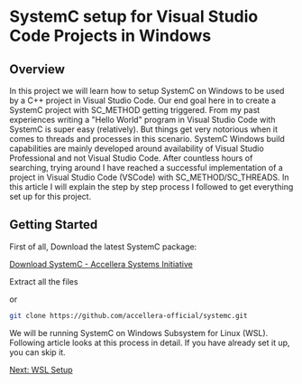 # SystemC setup for Visual Studio Code Projects in Windows

## Overview
In this project we will learn how to setup SystemC on Windows to be used by a C++ project in Visual Studio Code. Our end goal here in to create a SystemC project with SC_METHOD getting triggered. From my past experiences writing a "Hello World" program in Visual Studio Code with SystemC is super easy (relatively). But things get very notorious when it comes to threads and processes in this scenario. SystemC Windows build capabilities are mainly developed around availability of Visual Studio Professional and not Visual Studio Code. After countless hours of searching, trying around I have reached a successful implementation of a project in Visual Studio Code (VSCode) with SC_METHOD/SC_THREADS. In this article I will explain the step by step process I followed to get everything set up for this project.

## Getting Started

First of all, Download the latest SystemC package: 

[Download SystemC - Accellera Systems Initiative](https://accellera.org/downloads/standards/systemc)

Extract all the files

or
```bash
git clone https://github.com/accellera-official/systemc.git
```

We will be running SystemC on Windows Subsystem for Linux (WSL). Following article looks at this process in detail. If you have already set it up, you can skip it.

[Next: WSL Setup](https://github.com/pgudadhe/SystemC-Setup-for-VSCode-Windows/wiki/Setting-up-Windows-Subsystem-for-Linux-(WSL))
